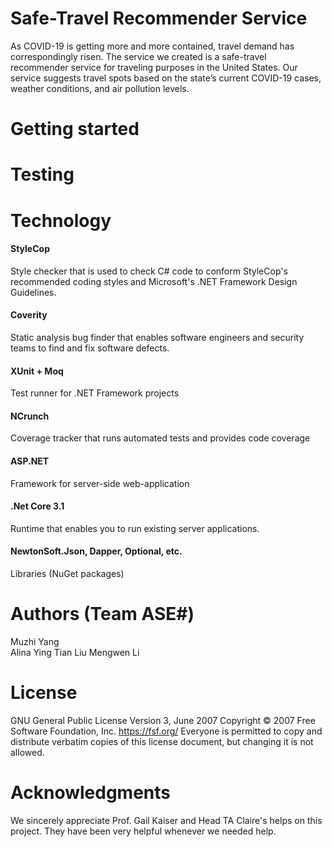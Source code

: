 # Safe-Travel Recommender Service
As COVID-19 is getting more and more contained, travel demand has correspondingly risen. The service we created is a safe-travel recommender service for traveling purposes in the United States. Our service suggests travel spots based on the state’s current COVID-19 cases, weather conditions, and air pollution levels. 
# Getting started
# Testing
# Technology
#### StyleCop
Style checker that is used to check C# code to conform StyleCop's recommended coding styles and Microsoft's .NET Framework Design Guidelines.
#### Coverity
Static analysis bug finder that enables software engineers and security teams to find and fix software defects.
#### XUnit + Moq 
Test runner for .NET Framework projects
#### NCrunch 
Coverage tracker that runs automated tests and provides code coverage
#### ASP.NET 
Framework for server-side web-application
#### .Net Core 3.1
Runtime that enables you to run existing server applications.
#### NewtonSoft.Json, Dapper, Optional, etc.
Libraries (NuGet packages)
# Authors (Team ASE#)
Muzhi Yang  
Alina Ying 
Tian Liu 
Mengwen Li 
# License
GNU General Public License 
Version 3, June 2007
Copyright © 2007 Free Software Foundation, Inc. https://fsf.org/
Everyone is permitted to copy and distribute verbatim copies of this license document, but changing it is not allowed.
# Acknowledgments
We sincerely appreciate Prof. Gail Kaiser and Head TA Claire's helps on this project. They have been very helpful whenever we needed help.


